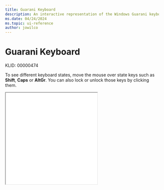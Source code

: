 ```yaml
---
title: Guarani Keyboard
description: An interactive representation of the Windows Guarani keyboard. To see different keyboard states, click or move the mouse over the state keys.
ms.date: 04/24/2024
ms.topic: ui-reference
author: jowilco
---
```


# Guarani Keyboard

KLID: 00000474

To see different keyboard states, move the mouse over state keys such as **Shift**, **Caps** or **AltGr**. You can also lock or unlock those keys by clicking them.

<iframe src="kbdgn.html" height="300"></iframe>
